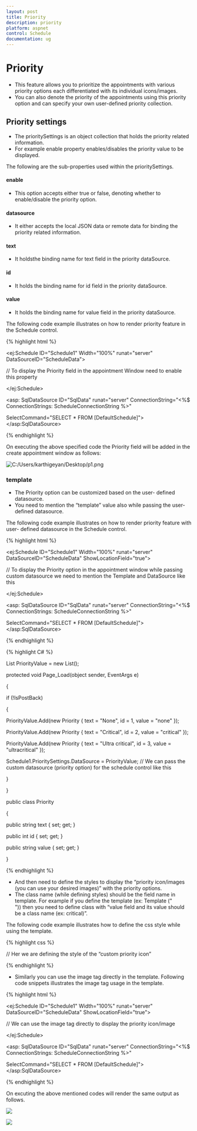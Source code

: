 ```yaml
---
layout: post
title: Priority
description: priority
platform: aspnet
control: Schedule
documentation: ug
---
```


# Priority

* This feature allows you to prioritize the appointments with various priority options each differentiated with its individual icons/images. 
* You can also denote the priority of the appointments using this priority option and can specify your own user-defined priority collection.

## Priority settings

* The prioritySettings is an object collection that holds the priority related information. 
* For example enable property enables/disables the priority value to be displayed.

The following are the sub-properties used within the prioritySettings.

#### enable

* This option accepts either true or false, denoting whether to enable/disable the priority option.

#### datasource 

* It either accepts the local JSON data or remote data for binding the priority related information.

#### text

* It holdsthe binding name for text field in the priority dataSource.

#### id

* It holds the binding name for id field in the priority dataSource.



#### value

* It holds the binding name for value field in the priority dataSource.

The following code example illustrates on how to render priority feature in the Schedule control.


{% highlight html %}

<ej:Schedule ID="Schedule1" Width="100%" runat="server" DataSourceID="ScheduleData">

<PrioritySettings Enable="true" Id="id" Value="value" Text="text">

</PrioritySettings>   // To display the Priority field in the appointment Window need to enable this property

</ej:Schedule>

<asp: SqlDataSource ID="SqlData" runat="server" ConnectionString="<%$ ConnectionStrings: ScheduleConnectionString %>"

SelectCommand="SELECT * FROM [DefaultSchedule]"></asp:SqlDataSource>


{% endhighlight %}


On executing the above specified code the Priority field will be added in the create appointment window as follows:





![C:/Users/karthigeyan/Desktop/p1.png](Priority_images/Priority_img1.png)






### template

* The Priority option can be customized based on the user- defined datasource. 
* You need to mention the “template” value also while passing the user-defined datasource. 



The following code example illustrates on how to render priority feature with user- defined datasource in the Schedule control. 


{% highlight html %}


<ej:Schedule ID="Schedule1" Width="100%" runat="server" DataSourceID="ScheduleData" ShowLocationField="true">

<PrioritySettings Enable="true" Id="id" Value="value" Text="text" Template="<div class='${value}'></div>">  // To display the Priority option in the appointment window while passing custom datasource we need to mention the Template and DataSource like this

</PrioritySettings>

<AppointmentSettings Id="Id" Subject="Subject" AllDay="AllDay" StartTime="StartTime" EndTime="EndTime" Description="Description" Recurrence="Recurrence" Categorize="Categorize" Priority="Priority"/>

</ej:Schedule>

<asp: SqlDataSource ID="SqlData" runat="server" ConnectionString="<%$ ConnectionStrings: ScheduleConnectionString %>"

SelectCommand="SELECT * FROM [DefaultSchedule]"></asp:SqlDataSource>

{% endhighlight %}

{% highlight C# %}




List<Priority> PriorityValue = new List<Priority>();



protected void Page_Load(object sender, EventArgs e)

{

if (!IsPostBack)

{

PriorityValue.Add(new Priority { text = "None", id = 1, value = "none" });

PriorityValue.Add(new Priority { text = "Critical", id = 2, value = "critical" });

PriorityValue.Add(new Priority { text = "Ultra critical", id = 3, value = "ultracritical" });



Schedule1.PrioritySettings.DataSource = PriorityValue;  // We can pass the custom datasource (priority option) for the schedule control like this

}



}



public class Priority

{

public string text { set; get; }

public int id { set; get; }

public string value { set; get; }

}

{% endhighlight %}

* And then need to define the styles to display the “priority icon/images (you can use your desired images)” with the priority options. 
* The class name (while defining styles) should be the field name in template. For example if you define the template (ex: Template ("<div class='${value}'></div>")) then you need to define class with “value field and its value should be a class name (ex: critical)”. 



The following code example illustrates how to define the css style while using the template.





{% highlight css %}

// Her we are defining the style of the “custom priority icon”

<style>

.critical,

.ultracritical,

.none {

height: 16px;

width: 17px;

float: left;

background-repeat: no-repeat;

padding: 1px;

}



.critical {

background-image: url('../themes/images/arrowup.png');

background-color: orange;

background-position: 2px;

}



.ultracritical {

background-image:url('../themes/images/arrowup.png');

background-color: red;

background-position: 2px;

}

</style>



{% endhighlight %}

* Similarly you can use the image tag directly in the template. Following code snippets illustrates the image tag usage in the template.


{% highlight html %}




<ej:Schedule ID="Schedule1" Width="100%" runat="server" DataSourceID="ScheduleData" ShowLocationField="true">

<PrioritySettings Enable="true" Id="id" Value="value" Text="text" Template="<img class='eimg' src='.../images/schedule/${value}.png' height='20px' width='20px'/>"> // We can use the image tag directly to display the priority icon/image



</PrioritySettings>

<AppointmentSettings Id="Id" Subject="Subject" AllDay="AllDay" StartTime="StartTime" EndTime="EndTime" Description="Description" Recurrence="Recurrence" Categorize="Categorize" Priority="Priority"/>

</ej:Schedule>

<asp: SqlDataSource ID="SqlData" runat="server" ConnectionString="<%$ ConnectionStrings: ScheduleConnectionString %>"

SelectCommand="SELECT * FROM [DefaultSchedule]"></asp:SqlDataSource>


{% endhighlight %}


On excuting the above mentioned codes will render the same output as follows.





![](Priority_images/Priority_img2.png)







![](Priority_images/Priority_img3.png)






